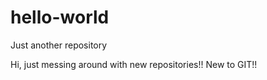 # hello-world
Just another repository

Hi, just messing around with new repositories!! New to GIT!!
